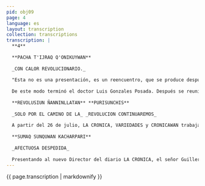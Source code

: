 ```yaml
---
pid: obj09
page: 4
language: es
layout: transcription
collection: transcriptions
transcription: |
  **4**
  
  **PACHA T'IJRAQ Q'ONIKUYWAN**
  
  _CON CALOR REVOLUCIONARIO._
  
  "Esta no es una presentación, es un reencuentro, que se produce después de casi un año, que es el año en que ha desempeñado la dirección de LA CRONICA, Guillermo Thorndike" Asi inicio su discurso a los trabajadores de LA CRONICA, el nuevo director doctor Luis Gonzales Posada. "Y dentro del ultimo año agregó- hemos seguido vinculados a través del apoyo decidido, enérgico y revolucionario que LA CRONICA ha dado a nuestra labor en el Seguro Social del Peru" Del mismo modo, hizo un recuento del trabajo que realizó el diario en los 12 meses ultimos, LA CRONICA ha tenido un año de intenso trabajo, dijo "Un año de esfuerzo gigantesco, de esfuerzo periodistico, por LA CRONICA misma, por CRONICAWAN, por la revista Mundial, por el suplemento VARIEDADES y por cada una de las ediciones de esta casa" "Ha sido, repito un esfuerzo gigantesco, LA CRONICA es ahora el gran periódico de la Revolución. Esto no sólo lo digo yo, sino que ha trascendido los limites nacionales y se ha volcado al ambito internacional". Luego, agregó que esto ha sido producto del trabajo de todos y cada uno de los trabajadores del diario. Luego, agregó: "En cuanto a la linea de este periódico, su linea sera la de la Revolución Peruana. Porque nosotros no sólo estamos comprometidos, somos miltantes". Manifestó seguidamentes "No son posibles las posiciones intermedias. 0 se es revolucionario o no se es revolucionario, porque no se concibe ya a estas alturas, después de seis años de revolución, las indefiniciones". También recordó que el dia en que juramentó el cargo el Presidente de la República, el General Juan Velasco Alvarado, cuando terminó de juramentar se le acercó un grupo de periodistas y le preguntó: "Y ahora que van a hacer?" "El Presidente Velasco, les respondió con una sola frase Sudaremos. Esta expresión mereció, entonces, en las paginas de la prensa reaccionaria y prooligarquica una total incomprensión." "Sin embargo, dijo el doctor Gonzales Posada, esa sencilla frase corresponde a la realidad del trabajo de la Revolución que se ha visualizado en profundos cambios estructurales". Para concluír, el doctor Gonzales Posada dijo: "Yo espero de ustedes gran colaboración: todo su esfuerzo para llevar adelante el periódico de la Revolución Peruana. Eso es todo lo que tengo que decir, y les agradezco por la afectuosa bienvenida que nos han brindado."
  
  De este modo terminó el doctor Luis Gonzales Posada. Después se reunió con todos los jefes de departamentos, para posteriormente realizar una visita a las instalaciones de los talleres de empresa.
  
  **REVOLUSIUN ÑANNINLLATAN** **PURISUNCHIS**
  
  _SOLO POR EL CAMINO DE LA_ _REVOLUCION CONTINUAREMOS_
  
  A partir del 26 de julio, LA CRONICA, VARIEDADES y CRONICAWAN trabajan con un nuevo director. Ese día, Guillermo Thorndike, nuestro ex director, recibió cordialmente al nuevo director doctor Luis Gonzales Posada, a quien llevó luego a la sala de Redacción donde lo esperaban los trabajadores del diario. Luego, Guillermo Thorndike, hizo la correspondiente presentación del nuevo director doctor Luis Gonzales Posada a quien se lerecibió con nutridos aplausos. Estaban presentes, periodistas, reporteros gráficos y trabajadores en general. Breves fueron las palabras de Guillermo Thorndike, luego dijo:"Ahora a quien deben escuchar es a el", posteriormente se estrecharon en un cordial abrazo. Luego, al empezar sus palabras el doctor Luis Gonzales Posada, hizo la respectiva presentación de los tres miembros componentes del "Comité Reorganizador" que lo acompañará en su gestión, doctores Jorge Larrea Ríofrio, Edmundo Solórzano, Eduardo Gordillo Tordoya. El doctor Luis Gonzales Posada, asume la Dirección de LA CRONICA, en reemplazo de Guillermo Thomdike, por designación del Goblerno Revolucionario. A partir de ahora, LA CRONICA, dependerá de la Presidencia de la República.
  
  **SUMAQ SUNQUWAN KACHARPARI**
  
  _AFECTUOSA DESPEDIDA_
  
  Presentando al nuevo Director del diario LA CRONICA, el señor Guillermo Thorndike, dijo lo siguiente: "Amigos de LA CRONICA ha llegado el momento de despedirme de ustedes y, al mismo tiempo, presentarles al nuevo director del periódico, el doctor Luis Gonzales Posada, nombrado por el Gobierno Revolucionario, y para quien pido un aplauso." "Yo no quiero extenderme, porque es a él a quien tienen que escuchar ustedes. Yo pido por eso aldoctor Luis Gonzales Posada que les dirija la palabra. Y, al mismo tiempo, quiero darle un cordial abrazo, y en él, a todos los trabajadores de LA CRONICA". Asi habló nuestro ex director Guillermo Thomdike, luego, con el doctor Luis Gonzales Posada y todos los trabajadores, brindaron por la Revolución. Luego, los trabajadores del diario LA CRONICA, abrazaron a Guillermo Thorndike y a su esposa, dándoles una cordia despedida. Al irse nuestro ex director dijo:"No digo adiós sino hasta luego."
---
```


{{ page.transcription | markdownify }}
